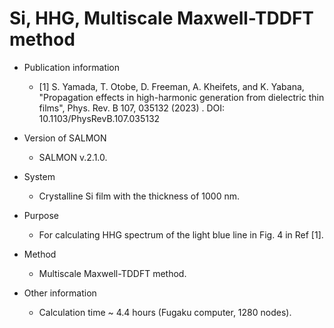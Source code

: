 # Si, HHG, Multiscale Maxwell-TDDFT method

- Publication information
    - [1] S. Yamada, T. Otobe, D. Freeman, A. Kheifets, and K. Yabana, "Propagation effects in high-harmonic generation from dielectric thin films", Phys. Rev. B 107, 035132 (2023) . DOI: 10.1103/PhysRevB.107.035132
    
- Version of SALMON
    - SALMON v.2.1.0.

- System
    - Crystalline Si film with the thickness of 1000 nm.
    
- Purpose
    - For calculating HHG spectrum of the light blue line in Fig. 4 in Ref [1].

- Method
    - Multiscale Maxwell-TDDFT method.

- Other information
    - Calculation time ~ 4.4 hours (Fugaku computer, 1280 nodes).
